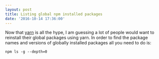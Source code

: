```yaml
---
layout: post
title: Listing global npm installed packages
date: '2016-10-14 17:36:00'
---
```


Now that [yarn](https://yarnpkg.com) is all the hype, I am guessing a lot of people would want to reinstall their global packages using yarn. In order to find the package names and versions of globally installed packages all you need to do is:

`npm ls -g --depth=0`